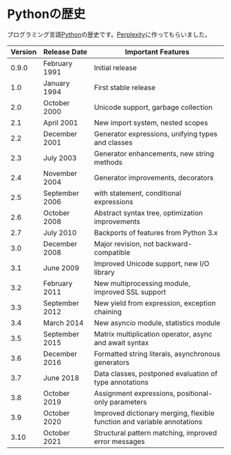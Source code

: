 
# Pythonの歴史

プログラミング言語[Python](https://www.python.org/)の歴史です。[Perplexity](https://www.perplexity.ai/)に作ってもらいました。

 | Version | Release Date | Important Features | 
 | ------- | ----------- | ---------------------|
 | 0.9.0 | February 1991 | Initial release | 
 | 1.0 | January 1994 | First stable release | 
 | 2.0 | October 2000 | Unicode support, garbage collection | 
 | 2.1 | April 2001 | New import system, nested scopes | 
 | 2.2 | December 2001 | Generator expressions, unifying types and classes | 
 | 2.3 | July 2003 | Generator enhancements, new string methods | 
 | 2.4 | November 2004 | Generator improvements, decorators | 
 | 2.5 | September 2006 | with statement, conditional expressions | 
 | 2.6 | October 2008 | Abstract syntax tree, optimization improvements | 
 | 2.7 | July 2010 | Backports of features from Python 3.x | 
 | 3.0 | December 2008 | Major revision, not backward-compatible | 
 | 3.1 | June 2009 | Improved Unicode support, new I/O library | 
 | 3.2 | February 2011 | New multiprocessing module, improved SSL support | 
 | 3.3 | September 2012 | New yield from expression, exception chaining | 
 | 3.4 | March 2014 | New asyncio module, statistics module | 
 | 3.5 | September 2015 | Matrix multiplication operator, async and await syntax | 
 | 3.6 | December 2016 | Formatted string literals, asynchronous generators | 
 | 3.7 | June 2018 | Data classes, postponed evaluation of type annotations | 
 | 3.8 | October 2019 | Assignment expressions, positional-only parameters | 
 | 3.9 | October 2020 | Improved dictionary merging, flexible function and variable annotations | 
 | 3.10 | October 2021 | Structural pattern matching, improved error messages | 
